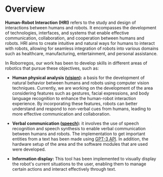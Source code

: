 # Overview

**Human-Robot Interaction (HRI)** refers to the study and design of interactions between humans and robots. It encompasses the development of technologies, interfaces, and systems that enable effective communication, collaboration, and cooperation between humans and robots. HRI aims to create intuitive and natural ways for humans to interact with robots, allowing for seamless integration of robots into various domains such as healthcare, manufacturing, entertainment, and personal assistance.

In Roborregos, our work has been to develop skills in different areas of robotics that pursue these objectives, such as:

- **Human physical analysis ([vision](../vision/Human%20Analysis/index.md)):** a basis for the development of natural behavior between humans and robots using computer vision techniques. Currently, we are working on the development of the area considering features such as gestures, facial expressions, and body language recognition to enhance the human-robot interaction experience. By incorporating these features, robots can better understand and respond to non-verbal cues from humans, leading to more effective communication and collaboration.

- **Verbal communication ([speech](speech/index.md)):** it involves the use of speech recognition and speech synthesis to enable verbal communication between humans and robots. The implementation to get important entities from a text has been made using [GPT-3 API](speech/GPT-3%20API.md). In addition, the hardware setup of the area and the software modules that are used were developed.

- **Information display:** This tool has been implemented to visually display the robot's current situations to the user, enabling them to manage certain actions and interact effectively through text.
